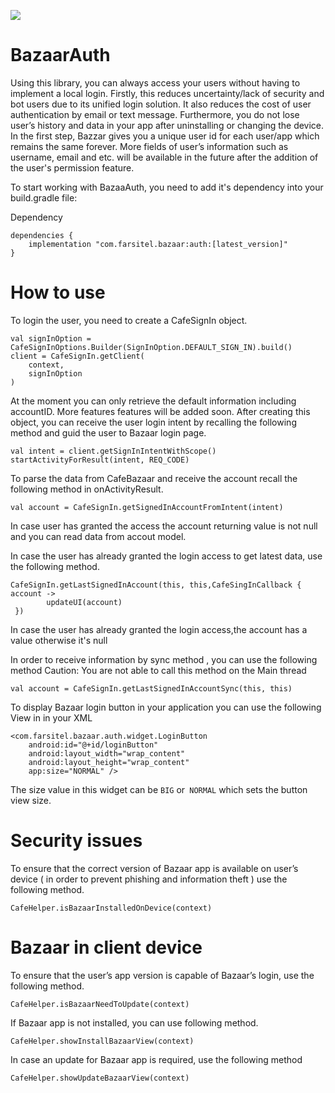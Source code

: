  [![](https://api.bintray.com/packages/shayanpourvatan/BazaarAuth/BazaarAuth/images/download.svg
)](https://bintray.com/beta/#/shayanpourvatan/BazaarAuth?tab=packages)  

# BazaarAuth

Using this library, you can always access your users without having to implement a local login. Firstly, this reduces uncertainty/lack of security and bot users due to its unified login solution. It also reduces the cost of user authentication by email or text message. Furthermore, you do not lose user’s history and data in your app after uninstalling or changing the device.
In the first step, Bazzar gives you a unique user id for each user/app which remains the same forever. More fields of user’s information such as username, email and etc. will be available in the future after the addition of the user's permission feature.

To start working with BazaaAuth, you need to add it's dependency into your build.gradle file:

Dependency

```
dependencies {
    implementation "com.farsitel.bazaar:auth:[latest_version]"
}
```

# How to use

To login the user, you need to create a CafeSignIn object.

```
val signInOption = CafeSignInOptions.Builder(SignInOption.DEFAULT_SIGN_IN).build()
client = CafeSignIn.getClient(
    context,
    signInOption
)
```

At the moment you can only retrieve the default information including accountID. More features features will be added soon. After creating this object, you can receive the user login intent by recalling the following method and guid the user to Bazaar login page.

```
val intent = client.getSignInIntentWithScope()
startActivityForResult(intent, REQ_CODE)
```

To parse the data from CafeBazaar and receive the account recall the following method in onActivityResult.

```
val account = CafeSignIn.getSignedInAccountFromIntent(intent)
```

In case user has granted the access the account returning value is not null and you can read data from accout model.

In case the user has already granted the login access to get latest data, use the following method.

```
CafeSignIn.getLastSignedInAccount(this, this,CafeSingInCallback { account ->
        updateUI(account)
 })
```

In case the user has already granted the login access,the account has a value otherwise it's null

In order to receive information by sync method , you can use the following method
Caution: You are not able to call this method on the Main thread

```
val account = CafeSignIn.getLastSignedInAccountSync(this, this)
```

To display Bazaar login button  in your application you can use the following View in in your XML

```
<com.farsitel.bazaar.auth.widget.LoginButton
    android:id="@+id/loginButton"
    android:layout_width="wrap_content"
    android:layout_height="wrap_content"
    app:size="NORMAL" />
```

The size value in this widget can be `BIG` or` NORMAL` which sets the button view size.


# Security issues

To ensure that the correct version of Bazaar app is available on user’s device ( in order to prevent phishing and information theft ) use the following method.

```
CafeHelper.isBazaarInstalledOnDevice(context)
```

# Bazaar in client device

To ensure that the user’s app version is capable of Bazaar’s login, use the following method. 

```
CafeHelper.isBazaarNeedToUpdate(context)
```

If Bazaar app is not installed, you can use following method.

```
CafeHelper.showInstallBazaarView(context)
```

In case an update for Bazaar app is required, use the following method

```
CafeHelper.showUpdateBazaarView(context)
```
